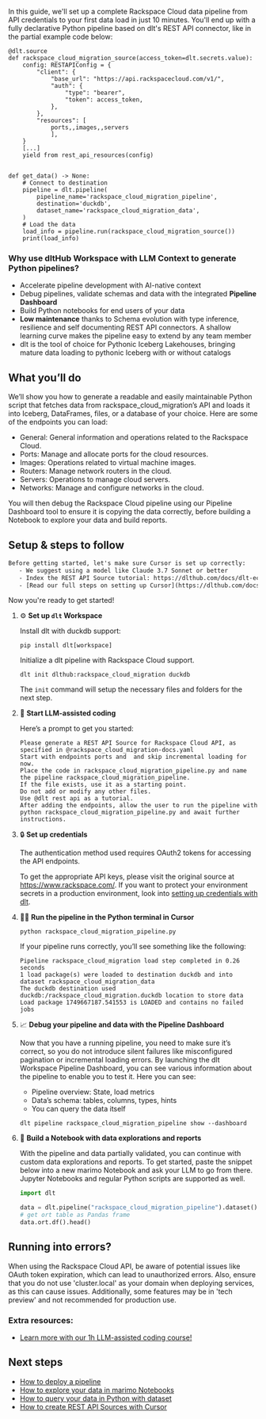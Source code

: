 In this guide, we'll set up a complete Rackspace Cloud data pipeline from API credentials to your first data load in just 10 minutes. You'll end up with a fully declarative Python pipeline based on dlt's REST API connector, like in the partial example code below:

```python-outcome
@dlt.source
def rackspace_cloud_migration_source(access_token=dlt.secrets.value):
    config: RESTAPIConfig = {
        "client": {
            "base_url": "https://api.rackspacecloud.com/v1/",
            "auth": {
                "type": "bearer",
                "token": access_token,
            },
        },
        "resources": [
            ports,,images,,servers
            ],
    }
    [...]
    yield from rest_api_resources(config)


def get_data() -> None:
    # Connect to destination
    pipeline = dlt.pipeline(
        pipeline_name='rackspace_cloud_migration_pipeline',
        destination='duckdb',
        dataset_name='rackspace_cloud_migration_data', 
    )
    # Load the data
    load_info = pipeline.run(rackspace_cloud_migration_source())
    print(load_info) 
```

### Why use dltHub Workspace with LLM Context to generate Python pipelines?

- Accelerate pipeline development with AI-native context
- Debug pipelines, validate schemas and data with the integrated **Pipeline Dashboard**
- Build Python notebooks for end users of your data
- **Low maintenance** thanks to Schema evolution with type inference, resilience and self documenting REST API connectors. A shallow learning curve makes the pipeline easy to extend by any team member
- dlt is the tool of choice for Pythonic Iceberg Lakehouses, bringing mature data loading to pythonic Iceberg with or without catalogs

## What you’ll do

We’ll show you how to generate a readable and easily maintainable Python script that fetches data from rackspace_cloud_migration’s API and loads it into Iceberg, DataFrames, files, or a database of your choice. Here are some of the endpoints you can load:

- General: General information and operations related to the Rackspace Cloud.
- Ports: Manage and allocate ports for the cloud resources.
- Images: Operations related to virtual machine images.
- Routers: Manage network routers in the cloud.
- Servers: Operations to manage cloud servers.
- Networks: Manage and configure networks in the cloud.

You will then debug the Rackspace Cloud pipeline using our Pipeline Dashboard tool to ensure it is copying the data correctly, before building a Notebook to explore your data and build reports.

## Setup & steps to follow

```default
Before getting started, let's make sure Cursor is set up correctly:
   - We suggest using a model like Claude 3.7 Sonnet or better
   - Index the REST API Source tutorial: https://dlthub.com/docs/dlt-ecosystem/verified-sources/rest_api/ and add it to context as **@dlt rest api**
   - [Read our full steps on setting up Cursor](https://dlthub.com/docs/dlt-ecosystem/llm-tooling/cursor-restapi#23-configuring-cursor-with-documentation)
```

Now you're ready to get started!

1. ⚙️ **Set up `dlt` Workspace**
    
    Install dlt with duckdb support:
    ```shell
    pip install dlt[workspace]
    ```

    Initialize a dlt pipeline with Rackspace Cloud support.
    ```shell
    dlt init dlthub:rackspace_cloud_migration duckdb
    ```

    The `init` command will setup the necessary files and folders for the next step.
    
2. 🤠 **Start LLM-assisted coding**
    
    Here’s a prompt to get you started:
    
    ```prompt
    Please generate a REST API Source for Rackspace Cloud API, as specified in @rackspace_cloud_migration-docs.yaml 
    Start with endpoints ports and  and skip incremental loading for now. 
    Place the code in rackspace_cloud_migration_pipeline.py and name the pipeline rackspace_cloud_migration_pipeline. 
    If the file exists, use it as a starting point. 
    Do not add or modify any other files. 
    Use @dlt rest api as a tutorial. 
    After adding the endpoints, allow the user to run the pipeline with python rackspace_cloud_migration_pipeline.py and await further instructions.
    ```

    
3. 🔒 **Set up credentials** 
    
    The authentication method used requires OAuth2 tokens for accessing the API endpoints.
    
    To get the appropriate API keys, please visit the original source at https://www.rackspace.com/.
    If you want to protect your environment secrets in a production environment, look into [setting up credentials with dlt](https://dlthub.com/docs/walkthroughs/add_credentials).
    
4. 🏃‍♀️ **Run the pipeline in the Python terminal in Cursor**
    
    ```shell
    python rackspace_cloud_migration_pipeline.py
    ```
    
    If your pipeline runs correctly, you’ll see something like the following:
    
    ```shell
    Pipeline rackspace_cloud_migration load step completed in 0.26 seconds
    1 load package(s) were loaded to destination duckdb and into dataset rackspace_cloud_migration_data
    The duckdb destination used duckdb:/rackspace_cloud_migration.duckdb location to store data
    Load package 1749667187.541553 is LOADED and contains no failed jobs
    ```
    
5. 📈 **Debug your pipeline and data with the Pipeline Dashboard**

    Now that you have a running pipeline, you need to make sure it’s correct, so you do not introduce silent failures like misconfigured pagination or incremental loading errors. By launching the dlt Workspace Pipeline Dashboard, you can see various information about the pipeline to enable you to test it. Here you can see:
    - Pipeline overview: State, load metrics
    - Data’s schema: tables, columns, types, hints
    - You can query the data itself
    
    ```shell
    dlt pipeline rackspace_cloud_migration_pipeline show --dashboard
    ```
    
6. 🐍 **Build a Notebook with data explorations and reports**

    With the pipeline and data partially validated, you can continue with custom data explorations and reports. To get started, paste the snippet below into a new marimo Notebook and ask your LLM to go from there. Jupyter Notebooks and regular Python scripts are supported as well.

    
    ```python
    import dlt

   data = dlt.pipeline("rackspace_cloud_migration_pipeline").dataset()
   # get ort table as Pandas frame
   data.ort.df().head()
    ```

## Running into errors?

When using the Rackspace Cloud API, be aware of potential issues like OAuth token expiration, which can lead to unauthorized errors. Also, ensure that you do not use 'cluster.local' as your domain when deploying services, as this can cause issues. Additionally, some features may be in 'tech preview' and not recommended for production use.

### Extra resources:

- [Learn more with our 1h LLM-assisted coding course!](https://www.youtube.com/watch?v=GGid70rnJuM)

## Next steps

- [How to deploy a pipeline](https://dlthub.com/docs/walkthroughs/deploy-a-pipeline)
- [How to explore your data in marimo Notebooks](https://dlthub.com/docs/general-usage/dataset-access/marimo)
- [How to query your data in Python with dataset](https://dlthub.com/docs/general-usage/dataset-access/dataset)
- [How to create REST API Sources with Cursor](https://dlthub.com/docs/dlt-ecosystem/llm-tooling/cursor-restapi)
